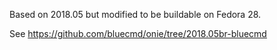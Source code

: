 Based on 2018.05 but modified to be buildable on Fedora 28.

See https://github.com/bluecmd/onie/tree/2018.05br-bluecmd
